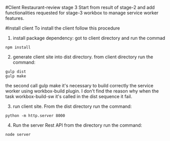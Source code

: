 #Client Restaurant-review stage 3
Start from result of stage-2 and add functionalities requested for stage-3 workbox to manage service worker features.

#Install client
To install the client follow this procedure
1. install package dependency: got to client directory and run the commad
```
npm install
```
2. generate client site into dist directory. from client directory run the command:
```
gulp dist
gulp make
```
the second call gulp make it's necessary to build correctly the service worker using workbox-build plugin. I don't find the reason why when the task workbox-build-sw it's called in the dist sequence it fail.

3. run client site. From the dist directory run the command:
```
python -m http.server 8000
```

4. Run the server Rest API from the directory run the command:
```
node server
```
